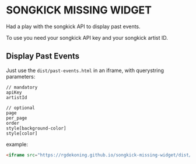 # SONGKICK MISSING WIDGET
Had a play with the songkick API to display past events.

To use you need your songkick API key and your songkick artist ID.

## Display Past Events
Just use the `dist/past-events.html` in an iframe, with querystring parameters:
```
// mandatory
apiKey
artistId

// optional
page
per_page
order
style[background-color]
style[color]
```

example:
```html
<iframe src="https://rgdekoning.github.io/songkick-missing-widget/dist/past-events.html?apiKey=YOUR_SK_API_KEY&artistId=YOUR_SK_ARTIST_ID&order=desc&per_page=3&page=1" frameborder="0" style="width: 100%; height: 215px;"></iframe>
```
